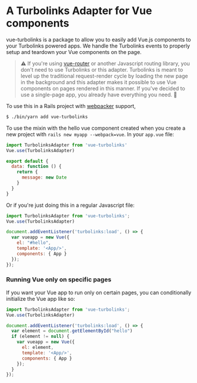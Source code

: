 # A Turbolinks Adapter for Vue components

vue-turbolinks is a package to allow you to easily add Vue.js components
to your Turbolinks powered apps. We handle the Turbolinks events to
properly setup and teardown your Vue components on the page.

>:warning: If you're using [vue-router](https://github.com/vuejs/vue-router) or another 
Javascript routing library, you don't need to use Turbolinks or this adapter. 
Turbolinks is meant to level up the traditional request-render cycle 
by loading the new page in the background and this adapter makes it possible
to use Vue components on pages rendered in this manner. If you've decided to
use a single-page app, you already have everything you need. :metal:

To use this in a Rails project with [webpacker](https://github.com/rails/webpacker) support,

``` bash
$ ./bin/yarn add vue-turbolinks
```

To use the mixin with the hello vue component created when you create a new
project with `rails new myapp --webpack=vue`. In your `app.vue` file:

```javascript
import TurbolinksAdapter from 'vue-turbolinks'
Vue.use(TurbolinksAdapter)

export default {
  data: function () {
    return {
      message: new Date
    }
  }
}
```

Or if you're just doing this in a regular Javascript file:

``` javascript
import TurbolinksAdapter from 'vue-turbolinks';
Vue.use(TurbolinksAdapter)

document.addEventListener('turbolinks:load', () => {
  var vueapp = new Vue({
    el: "#hello",
    template: '<App/>',
    components: { App }
  });
});
```

### Running Vue only on specific pages

If you want your Vue app to run only on certain pages, you can
conditionally initialize the Vue app like so:

``` javascript
import TurbolinksAdapter from 'vue-turbolinks';
Vue.use(TurbolinksAdapter)

document.addEventListener('turbolinks:load', () => {
  var element = document.getElementById("hello")
  if (element != null) {
    var vueapp = new Vue({
      el: element,
      template: '<App/>',
      components: { App }
    });
  }
});
```

